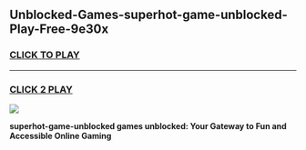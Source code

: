 
## Unblocked-Games-superhot-game-unblocked-Play-Free-9e30x
<h3>
<a href="https://premium76.site?title=superhot-game-unblocked&ref=10A">CLICK TO PLAY</a></h3>
<hr>

<h3>
<a href="https://premium76.site?title=superhot-game-unblocked&ref=10A">CLICK 2 PLAY</a>
  
</h3>

<a href="https://premium76.site?title=superhot-game-unblocked&ref=10A"><img src="https://clearcache.store/games.png"></a>


**superhot-game-unblocked games unblocked: Your Gateway to Fun and Accessible Online Gaming**
